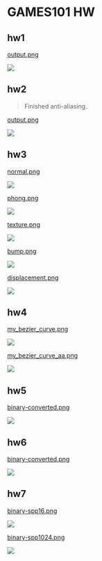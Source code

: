 # GAMES101 HW

## hw1

[output.png](hw1/image/output.png)

![](hw1/image/output.png)

## hw2

> Finished anti-aliasing.

[output.png](hw2/image/output.png)

![](hw2/image/output.png)

## hw3

[normal.png](hw3/image/normal.png)

![](hw3/image/normal.png)

[phong.png](hw3/image/phong.png)

![](hw3/image/phong.png)

[texture.png](hw3/image/texture.png)

![](hw3/image/texture.png)

[bump.png](hw3/image/bump.png)

![](hw3/image/bump.png)

[displacement.png](hw3/image/displacement.png)

![](hw3/image/displacement.png)

## hw4

[my_bezier_curve.png](hw4/image/my_bezier_curve.png)

![](hw4/image/my_bezier_curve.png)

[my_bezier_curve_aa.png](hw4/image/my_bezier_curve_aa.png)

![](hw4/image/my_bezier_curve_aa.png)

## hw5

[binary-converted.png](hw5/image/binary-converted.png)

![](hw5/image/binary-converted.png)

## hw6

[binary-converted.png](hw6/image/binary-converted.png)

![](hw6/image/binary-converted.png)

## hw7

[binary-spp16.png](hw7/image/binary-spp16.png)

![](hw7/image/binary-spp16.png)

[binary-spp1024.png](hw7/image/binary-spp1024.png)

![](hw7/image/binary-spp1024.png)